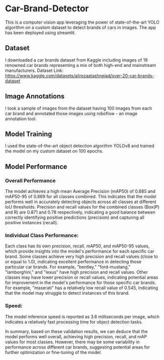 # Car-Brand-Detector
This is a computer vision app leveraging the power of state-of-the-art YOLO algorithm on a custom dataset to detect brands of cars in images. The app has been deployed using streamlit.

## Dataset
I downloaded a car brands dataset from Kaggle including images of 19 renowned car brands representing a mix of both high-end and mainstream manufacturers. 
Dataset Link: https://www.kaggle.com/datasets/alirezaatashnejad/over-20-car-brands-dataset

## Image Annotations
I took a sample of images from the dataset having 100 images from each car brand and annotated those images using roboflow - an image annotation tool.

## Model Training
I used the state-of-the-art object detection algorithm YOLOv8 and trained the model on my custom dataset on 100 epochs.

## Model Performance

### Overall Performance
The model achieves a high mean Average Precision (mAP50) of 0.885 and mAP50-95 of 0.869 for all classes combined. This indicates that the model performs well in accurately detecting objects across all classes at different IoU thresholds.
Precision and recall values for the combined classes (Box(P) and R) are 0.871 and 0.78 respectively, indicating a good balance between correctly identifying positive predictions (precision) and capturing all positive instances (recall).
### Individual Class Performance:
Each class has its own precision, recall, mAP50, and mAP50-95 values, which provide insights into the model's performance for each specific car brand.
Some classes achieve very high precision and recall values (close to or equal to 1.0), indicating excellent performance in detecting those particular car brands. For example, "bentley," "ford-mustang," "lamborghini," and "lexus" have high precision and recall values.
Other classes may have lower precision or recall values, indicating potential areas for improvement in the model's performance for those specific car brands. For example, "maserati" has a relatively low recall value of 0.545, indicating that the model may struggle to detect instances of this brand.
### Speed:
The model inference speed is reported as 3.6 milliseconds per image, which indicates a relatively fast processing time for object detection tasks.

In summary, based on these validation results, we can deduce that the model performs well overall, achieving high precision, recall, and mAP values for most classes. However, there may be some variability in performance across different car brands, suggesting potential areas for further optimization or fine-tuning of the model.
